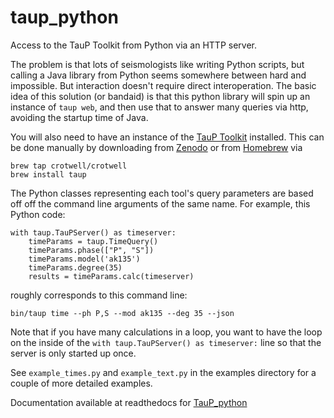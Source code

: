 # taup_python

Access to the TauP Toolkit from Python via an HTTP server.

The problem is that lots of seismologists like writing Python scripts, but
calling a Java library from Python seems somewhere
between hard and impossible. But interaction doesn't require direct
interoperation. The
basic idea of this solution (or bandaid)
is that this python library will spin up an instance of `taup web`,
and then use that to answer many queries via http, avoiding the startup time of Java.

You will also need to have an instance of the
[TauP Toolkit](https://taup.readthedocs.io/en/latest/)
installed. This can be done manually by
downloading from [Zenodo](https://doi.org/10.5281/zenodo.10794857)
or from [Homebrew](https://brew.sh) via
```
brew tap crotwell/crotwell
brew install taup
```

The Python classes representing each tool's query parameters are based off
off the command line arguments of the same name. For example, this Python
code:

```
with taup.TauPServer() as timeserver:
    timeParams = taup.TimeQuery()
    timeParams.phase(["P", "S"])
    timeParams.model('ak135')
    timeParams.degree(35)
    results = timeParams.calc(timeserver)
```

roughly corresponds to this command line:
```
bin/taup time --ph P,S --mod ak135 --deg 35 --json
```

Note that if you have many calculations in a loop, you want to have the loop
on the inside of the `with taup.TauPServer() as timeserver:` line so that
the server is only started up once.

See `example_times.py` and `example_text.py`  in the examples directory for a couple of more detailed examples.

Documentation available at readthedocs for
[TauP_python](https://taup_python.readthedocs.io/en/latest/)
